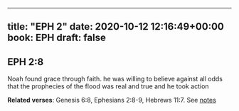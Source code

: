 
---
title: "EPH 2"
date: 2020-10-12 12:16:49+00:00
book: EPH
draft: false
---

## EPH 2:8

Noah found grace through faith. he was willing to believe against all odds that the prophecies of the flood was real and true and he took action

**Related verses**: Genesis 6:8, Ephesians 2:8-9, Hebrews 11:7. See [notes](https://my.bible.com/notes/3538725977520333707)

